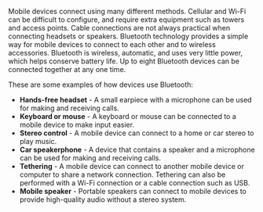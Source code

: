 Mobile devices connect using many different methods. Cellular and Wi-Fi can be difficult to configure, and require extra equipment such as towers and access points. Cable connections are not always practical when connecting headsets or speakers. Bluetooth technology provides a simple way for mobile devices to connect to each other and to wireless accessories. Bluetooth is wireless, automatic, and uses very little power, which helps conserve battery life. Up to eight Bluetooth devices can be connected together at any one time.

These are some examples of how devices use Bluetooth:

- **Hands-free headset** - A small earpiece with a microphone can be used for making and receiving calls.
- **Keyboard or mouse** - A keyboard or mouse can be connected to a mobile device to make input easier.
- **Stereo control** - A mobile device can connect to a home or car stereo to play music.
- **Car speakerphone** - A device that contains a speaker and a microphone can be used for making and receiving calls.
- **Tethering** - A mobile device can connect to another mobile device or computer to share a network connection. Tethering can also be performed with a Wi-Fi connection or a cable connection such as USB.
- **Mobile speaker** - Portable speakers can connect to mobile devices to provide high-quality audio without a stereo system.
